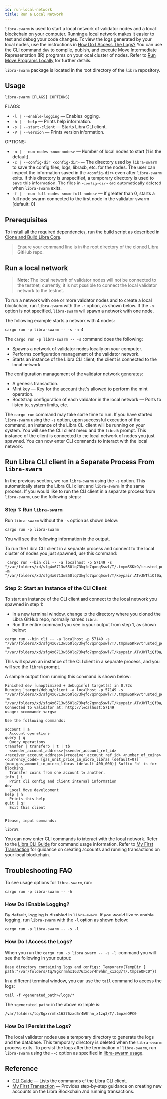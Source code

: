 ```yaml
---
id: run-local-network
title: Run a Local Network
---
```


`libra-swarm` is used to start a local network of validator nodes and a local blockchain on your computer. Running a local network makes it easier to test and debug your code changes. To view the logs generated by your local nodes, use the instructions in [How Do I Access The Logs?](#how-do-i-access-the-logs) You can use the CLI command `dev` to compile, publish, and execute Move Intermediate Representation (IR) programs on your local cluster of nodes. Refer to [Run Move Programs Locally](/move/run-move-locally.md) for further details.

`libra-swarm` package is located in the root directory of the `libra` repository.

## Usage

`libra-swarm [FLAGS] [OPTIONS]`

FLAGS:

* `-l | --enable-logging` &mdash; Enables logging.
* `-h | --help` &mdash; Prints help information.
* `-s | --start-client` &mdash; Starts Libra CLI client.
* `-V | --version` &mdash; Prints version information.

OPTIONS:

* `-n | --num-nodes <num-nodes>` &mdash; Number of local nodes to start (1 is the default).
* `-c | --config-dir <config-dir>` &mdash; The directory used by `libra-swarm` to save the config files, logs, libradb, etc. for the nodes. The user can inspect the information saved in the `<config-dir>` even after `libra-swarm` exits. If this directory is unspecified, a temporary directory is used to save this information. The files in `<config-dir>` are automatically deleted when `libra-swarm` exits.
* `-f | --num-full-nodes <num-full-nodes>` &mdash; If greater than 0, starts a full node swarm connected to the first node in the validator swarm [default: 0]

## Prerequisites

To install all the required dependencies, run the build script as described in [Clone and Build Libra Core](my-first-transaction.md#clone-and-build-libra-core).

> Ensure your command line is in the root directory of the cloned Libra GitHub repo.

## Run a local network

<blockquote className="block_note">

**Note:** The local network of validator nodes will not be connected to the testnet; currently, it is not possible to connect the local validator network to the testnet.

</blockquote>

To run a network with one or more validator nodes and to create a local blockchain, run `libra-swarm` with the `-n` option, as shown below. If the `-n` option is not specified, `libra-swarm` will spawn a network with one node.

The following example starts a network with 4 nodes:

```
cargo run -p libra-swarm -- -s -n 4
```

The `cargo run -p libra-swarm -- -s` command does the following:

* Spawns a network of validator nodes locally on your computer.
* Performs configuration management of the validator network.
* Starts an instance of the Libra CLI client; the client is connected to the local network.

The configuration management of the validator network generates:

* A genesis transaction.
* Mint key &mdash; Key for the account that's allowed to perform the mint operation.
* Bootstrap configuration of each validator in the local network &mdash; Ports to listen to, system limits, etc.

The `cargo run` command may take some time to run. If you have started `libra-swarm` using the `-s` option, upon successful execution of the command, an instance of the Libra CLI client will be running on your system. You will see the CLI client menu and the `libra%` prompt. This instance of the client is connected to the local network of nodes you just spawned. You can now enter CLI commands to interact with the local network.

## Run Libra CLI client in a Separate Process From `libra-swarm`

In the previous section, we ran `libra-swarm` using the `-s` option. This automatically starts the Libra CLI client and `libra-swarm` in the same process. If you would like to run the CLI client in a separate process from `libra-swarm`, use the following steps:

### Step 1: Run `libra-swarm`

Run `libra-swarm` without the `-s` option as shown below:

```
cargo run -p libra-swarm
```
You will see the following information in the output.

 To run the Libra CLI client in a separate process and connect to the local cluster of nodes you just spawned, use this command:

```
 cargo run --bin cli -- -a localhost -p 57149 -s "/var/folders/xd/sfg4x6713w350lq73kgfc7qxnq5swl/T/.tmpmSSKk9/trusted_peers.config.toml" -m "/var/folders/xd/sfg4x6713w350lq73kgfc7qxnq5swl/T/keypair.ATvJWTliQf0a/temp_faucet_keys"
```

### Step 2: Start an Instance of the CLI Client

To start an instance of the CLI client and connect to the local network you spawned in step 1:

* In a new terminal window, change to the directory where you cloned the Libra GitHub repo, normally named `libra`.
* Run the entire command you see in your output from step 1, as shown below:

```
cargo run --bin cli -- -a localhost -p 57149 -s "/var/folders/xd/sfg4x6713w350lq73kgfc7qxnq5swl/T/.tmpmSSKk9/trusted_peers.config.toml" -m "/var/folders/xd/sfg4x6713w350lq73kgfc7qxnq5swl/T/keypair.ATvJWTliQf0a/temp_faucet_keys"
```
This will spawn an instance of the CLI client in a separate process, and you will see the `libra%` prompt.

A sample output from running this command is shown below:

```
Finished dev [unoptimized + debuginfo] target(s) in 0.72s
Running `target/debug/client -a localhost -p 57149 -s "/var/folders/xd/sfg4x6713w350lq73kgfc7qxnq5swl/T/.tmpmSSKk9/trusted_peers.config.toml" -m "/var/folders/xd/sfg4x6713w350lq73kgfc7qxnq5swl/T/keypair.ATvJWTliQf0a/temp_faucet_keys"
Connected to validator at: http://localhost:57149
usage: <command> <args>

Use the following commands:

account | a
  Account operations
query | q
  Query operations
transfer | transferb | t | tb
  <sender_account_address>|<sender_account_ref_id> <receiver_account_address>|<receiver_account_ref_id> <number_of_coins> <currency_code> [gas_unit_price_in_micro_libras (default=0)] [max_gas_amount_in_micro_libras (default 400_000)] Suffix 'b' is for blocking.
  Transfer coins from one account to another.
info | i
  Print cli config and client internal information
dev
  Local Move development
help | h
  Prints this help
quit | q!
  Exit this client


Please, input commands:

libra%
```

You can now enter CLI commands to interact with the local network. Refer to the [Libra CLI Guide](libra-cli.md) for command usage information. Refer to [My First Transaction](my-first-transaction.md) for guidance on creating accounts and running transactions on your local blockchain.

## Troubleshooting FAQ

To see usage options for `libra-swarm`, run:

```
cargo run -p libra-swarm -- -h
```

### How Do I Enable Logging?

By default, logging is disabled in `libra-swarm`. If you would like to enable logging, run `libra-swarm` with the `-l` option as shown below:

```
cargo run -p libra-swarm -- -s -l
```

### How Do I Access the Logs?

When you run the `cargo run -p libra-swarm -- -s -l `command you will see the following in your output:

```
Base directory containing logs and configs: Temporary(TempDir { path:"/var/folders/tq/8gxrrmhx16376zxd5r4h9hhn_x1zq3/T/.tmpzeOPC0"})

```

In a different terminal window, you can use the `tail` command to access the logs:

```
tail -f <generated_path>/logs/*
```

The `<generated_path>` in the above example is:

```
/var/folders/tq/8gxrrmhx16376zxd5r4h9hhn_x1zq3/T/.tmpzeOPC0
```

### How Do I Persist the Logs?

The local validator nodes use a temporary directory to generate the logs and the database. This temporary directory is deleted when the `libra-swarm` process exits. To persist the logs after the termination of `libra-swarm`, run `libra-swarm` using the -`-c` option as specified in [libra-swarm usage](#usage).

## Reference

* [CLI Guide](libra-cli.md) &mdash; Lists the commands of the Libra CLI client.
* [My First Transaction](my-first-transaction.md) &mdash; Provides step-by-step guidance on creating new accounts on the Libra Blockchain and running transactions.
